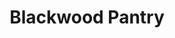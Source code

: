 ---
title:  "Blackwood Pantry"
address: "5/33 Surf Ln, Cronulla, NSW 2230"
delivery_link: "https://www.skipapp.com.au/#!/merchants/2533/menu"
image: "http://www.blackwoodpantry.com.au/wp-content/themes/blackwood_pantry/images/pantry_3.jpg"
---